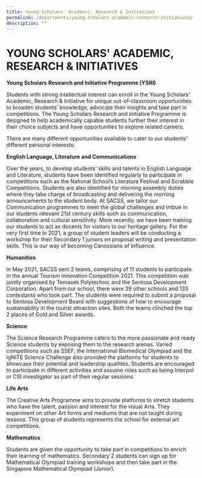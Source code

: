 ```yaml
---
title: Young Scholars' Academic, Research & Initiatives
permalink: /departments/young-scholars-academic-research-initiatives/
description: ""
---
```

# YOUNG SCHOLARS' ACADEMIC, RESEARCH & INITIATIVES

**Young Scholars** **Research and Initiative Programme (YSRI)**

Students with strong intellectual interest can enroll in the Young Scholars’ Academic, Research & Initiative for unique out-of-classroom opportunities to broaden students’ knowledge, advocate their insights and take part in competitions. The Young Scholars Research and Initiative Programme is designed to help academically capable students further their interest in their choice subjects and have opportunities to explore related careers. 

There are many different opportunities available to cater to our students’ different personal interests:

**English Language, Literature and Communications**

Over the years, to develop students’ skills and talents in English Language and Literature, students have been identified regularly to participate in competitions such as the National School’s Literature Festival and Scrabble Competitions. Students are also identified for morning assembly duties where they take charge of broadcasting and delivering the morning announcements to the student body. At SACSS, we tailor our Communication programmes to meet the global challenges and imbue in our students relevant 21st century skills such as communication, collaboration and cultural sensitivity. More recently, we have been training our students to act as docents for visitors to our heritage gallery. For the very first time in 2021, a group of student leaders will be conducting a workshop for their Secondary 1 juniors on proposal writing and presentation skills. This is our way of becoming Canossians of Influence.

**Humanities** 

In May 2021, SACSS sent 2 teams, comprising of 11 students to participate in the annual Tourism Innovation Competition 2021. This competition was jointly organised by Temasek Polytechnic and the Sentosa Development Corporation. Apart from our school, there were 39 other schools and 133 contestants who took part. The students were required to submit a proposal to Sentosa Development Board with suggestions of how to encourage sustainability in the tourist attraction sites. Both the teams clinched the top 2 places of Gold and Silver awards.

**Science** 

The Science Research Programme caters to the more passionate and ready Science students by exposing them to the research arenas. Varied competitions such as SSEF, the International Biomedical Olympiad and the IgNITE Science Challenge also provided the platforms for students to showcase their potential and leadership qualities. Students are encouraged to participate in different activities and assume roles such as being Interpol or CSI investigator as part of their regular sessions.

**Life Arts** 

The Creative Arts Programme aims to provide platforms to stretch students who have the talent, passion and interest for the visual Arts. They experiment on other Art forms and mediums that are not taught during lessons. This group of students represents the school for external art competitions.

**Mathematics** 

Students are given the opportunity to take part in competitions to enrich their learning of mathematics. Secondary 2 students can sign up for Mathematical Olympiad training workshops and then take part in the Singapore Mathematical Olympiad (Junior).